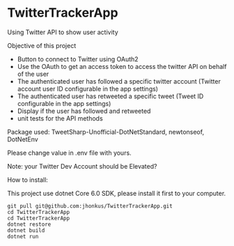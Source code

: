 # TwitterTrackerApp
Using Twitter API to show user activity 


Objective of this project

- Button to connect to Twitter using OAuth2
- Use the OAuth to get an access token to access the twitter API on behalf of the user
- The authenticated user has followed a specific twitter account (Twitter account user ID configurable in the app settings)
- The authenticated user has retweeted a specific tweet (Tweet ID configurable in the app settings)
- Display if the user has followed and retweeted
- unit tests for the API methods


Package used: TweetSharp-Unofficial-DotNetStandard, newtonseof, DotNetEnv


Please change value in .env file with yours.

Note: your Twitter Dev Account should be Elevated?

How to install:

This project use dotnet Core 6.0 SDK, please install it first to your computer.

```
git pull git@github.com:jhonkus/TwitterTrackerApp.git
cd TwitterTrackerApp
cd TwitterTrackerApp
dotnet restore
dotnet build
dotnet run

```